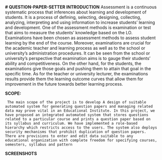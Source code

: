 **# QUESTION-PAPER-SETTER**
**INTRODUCTION**
Assessment is a continuous systematic process that inferences about learning and development of students. It is a process of defining, selecting, designing, collecting, analyzing, interpreting and using information  to  increase  students’  learning  and  development.  One  of  the  assessment  methods  is examination or test that aims to measure the students’ knowledge based on the LO. Examinations have been chosen as assessment methods to assess student learning by the end of the course. Moreover, examinations are crucial for the academic teacher and learning process as well as to the school or university’s administration procedures. It can be seen from the school or university’s perspective that examination aims is to gauge their students’ ability and competitiveness. On the other hand, for the students, the examinations give those goals and pushing them to attain that goal in the specific time. As for the teacher or university lecturer, the examinations results provide them the learning outcome curves that allow them for improvement in the future towards better learning process.

**SCOPE:**

     The main scope of the project is to develop A design of suitable automated system for generating question papers and managing related data may prove vital in an Educational Institute. In this project, we have proposed an integrated automated system that stores questions related to a particular course and prints a question paper based on its syllabus and curriculum. We have implemented a role-based hierarchy which restricts access to the users. The system also deploys security mechanisms that prohibit duplication of question papers. There are provisions to enter and edit data suitable to any educational organization with complete freedom for specifying courses, semesters, syllabus and pattern
**SCREENSHOTS**

